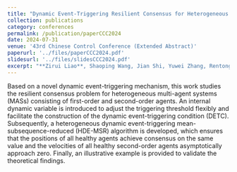 ```yaml
---
title: "Dynamic Event-Triggering Resilient Consensus for Heterogeneous MASs Against Malicious Attacks"
collection: publications
category: conferences
permalink: /publication/paperCCC2024
date: 2024-07-31
venue: '43rd Chinese Control Conference (Extended Abstract)'
paperurl: '../files/paperCCC2024.pdf'
slidesurl: '../files/slidesCCC2024.pdf'
excerpt: "**Zirui Liao**, Shaoping Wang, Jian Shi, Yuwei Zhang, Rentong Chen, and Zhiyong Sun. <br/><img src='/images/figureCCC2024.png'>"
---
```


Based on a novel dynamic event-triggering mechanism, this work studies the resilient consensus problem for heterogeneous multi-agent systems (MASs) consisting of first-order and second-order agents. An internal dynamic variable is introduced to adjust the triggering threshold flexibly and facilitate the construction of the dynamic event-triggering condition (DETC). Subsequently, a heterogeneous dynamic event-triggering mean-subsequence-reduced (HDE-MSR) algorithm is developed, which ensures that the positions of all healthy agents achieve consensus on the same value and the velocities of all healthy second-order agents asymptotically approach zero. Finally, an illustrative example is provided to validate the theoretical findings.
